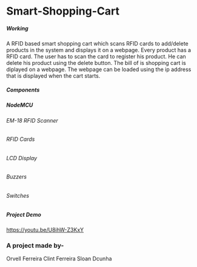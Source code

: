 # Smart-Shopping-Cart
##### Working
A RFID based smart shopping cart which scans RFID cards to add/delete products in the system and displays it on a webpage.
Every product has a RFID card. The user has to scan the card to register his product. He can delete his product using the delete button. The bill of is shopping cart is diplayed on a webpage. The webpage can be loaded using the ip address that is displayed when the cart starts.
##### Components
##### NodeMCU
###### EM-18 RFID Scanner
###### RFID Cards
###### LCD Display
###### Buzzers
###### Switches
##### Project Demo
https://youtu.be/U8ihW-Z3KxY

### A project made by-
Orvell Ferreira
Clint Ferreira
Sloan Dcunha
